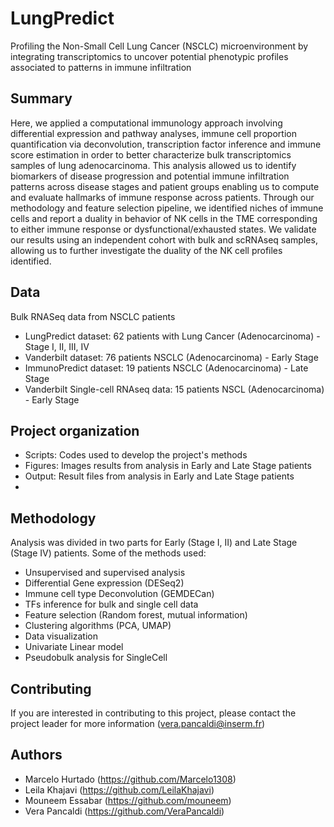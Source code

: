 # LungPredict 

Profiling the Non-Small Cell Lung Cancer (NSCLC) microenvironment by integrating transcriptomics to uncover potential  phenotypic profiles associated to patterns in immune infiltration

## Summary
Here, we applied a computational immunology approach involving differential expression and pathway analyses, immune cell proportion quantification via deconvolution, transcription factor inference and immune score estimation in order to better characterize bulk transcriptomics samples of lung adenocarcinoma. This analysis allowed us to identify biomarkers of disease progression and potential immune infiltration patterns across disease stages and patient groups enabling us to compute and evaluate hallmarks of immune response across patients. Through our methodology and feature selection pipeline, we identified niches of immune cells and report a duality in behavior of NK cells in the TME corresponding to either immune response or dysfunctional/exhausted states. We validate our results using an independent cohort with bulk and scRNAseq samples, allowing us to further investigate the duality of the NK cell profiles identified.

## Data 
Bulk RNASeq data from NSCLC patients 
- LungPredict dataset: 62 patients with Lung Cancer (Adenocarcinoma) - Stage I, II, III, IV
- Vanderbilt dataset: 76 patients NSCLC (Adenocarcinoma) - Early Stage
- ImmunoPredict dataset: 19 patients NSCLC (Adenocarcinoma) - Late Stage
- Vanderbilt Single-cell RNAseq data: 15 patients NSCL (Adenocarcinoma) - Early Stage

## Project organization
- Scripts: Codes used to develop the project's methods 
- Figures: Images results from analysis in Early and Late Stage patients
- Output: Result files from analysis in Early and Late Stage patients
- 
## Methodology
Analysis was divided in two parts for Early (Stage I, II) and Late Stage (Stage IV) patients. Some of the methods used:
- Unsupervised and supervised analysis
- Differential Gene expression (DESeq2)
- Immune cell type Deconvolution (GEMDECan)
- TFs inference for bulk and single cell data 
- Feature selection (Random forest, mutual information)
- Clustering algorithms (PCA, UMAP)
- Data visualization
- Univariate Linear model 
- Pseudobulk analysis for SingleCell
  
## Contributing
If you are interested in contributing to this project, please contact the project leader for more information (vera.pancaldi@inserm.fr)

## Authors
- Marcelo Hurtado (https://github.com/Marcelo1308)
- Leila Khajavi (https://github.com/LeilaKhajavi)
- Mouneem Essabar (https://github.com/mouneem)
- Vera Pancaldi (https://github.com/VeraPancaldi)



